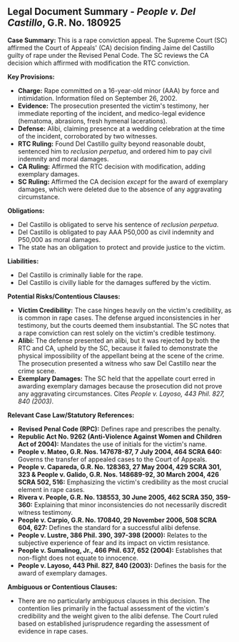## Legal Document Summary - *People v. Del Castillo*, G.R. No. 180925

**Case Summary:** This is a rape conviction appeal. The Supreme Court (SC) affirmed the Court of Appeals' (CA) decision finding Jaime del Castillo guilty of rape under the Revised Penal Code. The SC reviews the CA decision which affirmed with modification the RTC conviction.

**Key Provisions:**

*   **Charge:** Rape committed on a 16-year-old minor (AAA) by force and intimidation. Information filed on September 26, 2002.
*   **Evidence:** The prosecution presented the victim's testimony, her immediate reporting of the incident, and medico-legal evidence (hematoma, abrasions, fresh hymenal lacerations).
*   **Defense:** Alibi, claiming presence at a wedding celebration at the time of the incident, corroborated by two witnesses.
*   **RTC Ruling:** Found Del Castillo guilty beyond reasonable doubt, sentenced him to *reclusion perpetua*, and ordered him to pay civil indemnity and moral damages.
*   **CA Ruling:** Affirmed the RTC decision with modification, adding exemplary damages.
*   **SC Ruling:** Affirmed the CA decision *except* for the award of exemplary damages, which were deleted due to the absence of any aggravating circumstance.

**Obligations:**

*   Del Castillo is obligated to serve his sentence of *reclusion perpetua*.
*   Del Castillo is obligated to pay AAA P50,000 as civil indemnity and P50,000 as moral damages.
*   The state has an obligation to protect and provide justice to the victim.

**Liabilities:**

*   Del Castillo is criminally liable for the rape.
*   Del Castillo is civilly liable for the damages suffered by the victim.

**Potential Risks/Contentious Clauses:**

*   **Victim Credibility:** The case hinges heavily on the victim's credibility, as is common in rape cases. The defense argued inconsistencies in her testimony, but the courts deemed them insubstantial. The SC notes that a rape conviction can rest solely on the victim's credible testimony.
*   **Alibi:** The defense presented an alibi, but it was rejected by both the RTC and CA, upheld by the SC, because it failed to demonstrate the physical impossibility of the appellant being at the scene of the crime. The prosecution presented a witness who saw Del Castillo near the crime scene.
*   **Exemplary Damages:** The SC held that the appellate court erred in awarding exemplary damages because the prosecution did not prove any aggravating circumstances. Cites *People v. Layoso, 443 Phil. 827, 840 (2003)*.

**Relevant Case Law/Statutory References:**

*   **Revised Penal Code (RPC):** Defines rape and prescribes the penalty.
*   **Republic Act No. 9262 (Anti-Violence Against Women and Children Act of 2004):** Mandates the use of initials for the victim's name.
*   **People v. Mateo, G.R. Nos. 147678-87, 7 July 2004, 464 SCRA 640:** Governs the transfer of appealed cases to the Court of Appeals.
*   **People v. Capareda, G.R. No. 128363, 27 May 2004, 429 SCRA 301, 323 & People v. Galido, G.R. Nos. 148689-92, 30 March 2004, 426 SCRA 502, 516:** Emphasizing the victim's credibility as the most crucial element in rape cases.
*   **Rivera v. People, G.R. No. 138553, 30 June 2005, 462 SCRA 350, 359-360:** Explaining that minor inconsistencies do not necessarily discredit witness testimony.
*   **People v. Carpio, G.R. No. 170840, 29 November 2006, 508 SCRA 604, 627:** Defines the standard for a successful alibi defense.
*   **People v. Lustre, 386 Phil. 390, 397-398 (2000):** Relates to the subjective experience of fear and its impact on victim resistance.
*   **People v. Sumalinog, Jr., 466 Phil. 637, 652 (2004):** Establishes that non-flight does not equate to innocence.
*   **People v. Layoso, 443 Phil. 827, 840 (2003):** Defines the basis for the award of exemplary damages.

**Ambiguous or Contentious Clauses:**

*   There are no particularly ambiguous clauses in this decision. The contention lies primarily in the factual assessment of the victim's credibility and the weight given to the alibi defense. The Court ruled based on established jurisprudence regarding the assessment of evidence in rape cases.
